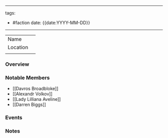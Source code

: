 
---
tags:
- #faction 
date: {{date:YYYY-MM-DD}}
---


|          |     |
| -------- | --- |
| Name     |     |
| Location |     |
|          |     |


### Overview


### Notable Members
- [[Davros Broadbloke]]
- [[Alexandr Volkov]]
- [[Lady Lilliana Aveline]]
- [[Darren Biggs]]

### Events



### Notes

